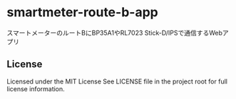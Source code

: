 # smartmeter-route-b-app
スマートメーターのルートBにBP35A1やRL7023 Stick-D/IPSで通信するWebアプリ

## License
Licensed under the MIT License
See LICENSE file in the project root for full license information.